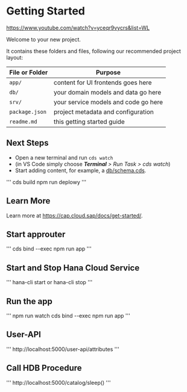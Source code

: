 # Getting Started

https://www.youtube.com/watch?v=yceqr9vycrs&list=WL

Welcome to your new project.

It contains these folders and files, following our recommended project layout:

File or Folder | Purpose
---------|----------
`app/` | content for UI frontends goes here
`db/` | your domain models and data go here
`srv/` | your service models and code go here
`package.json` | project metadata and configuration
`readme.md` | this getting started guide


## Next Steps

- Open a new terminal and run `cds watch` 
- (in VS Code simply choose _**Terminal** > Run Task > cds watch_)
- Start adding content, for example, a [db/schema.cds](db/schema.cds).


'''
cds build
npm run deplowy
'''

## Learn More

Learn more at https://cap.cloud.sap/docs/get-started/.

## Start approuter
'''
cds bind --exec npm run app
'''

## Start and Stop Hana Cloud Service
'''
hana-cli start or hana-cli stop
'''

## Run the app

'''
npm run watch
cds bind --exec npm run app 
'''

## User-API
'''
http://localhost:5000/user-api/attributes
'''

## Call HDB Procedure 
'''
http://localhost:5000/catalog/sleep()
'''